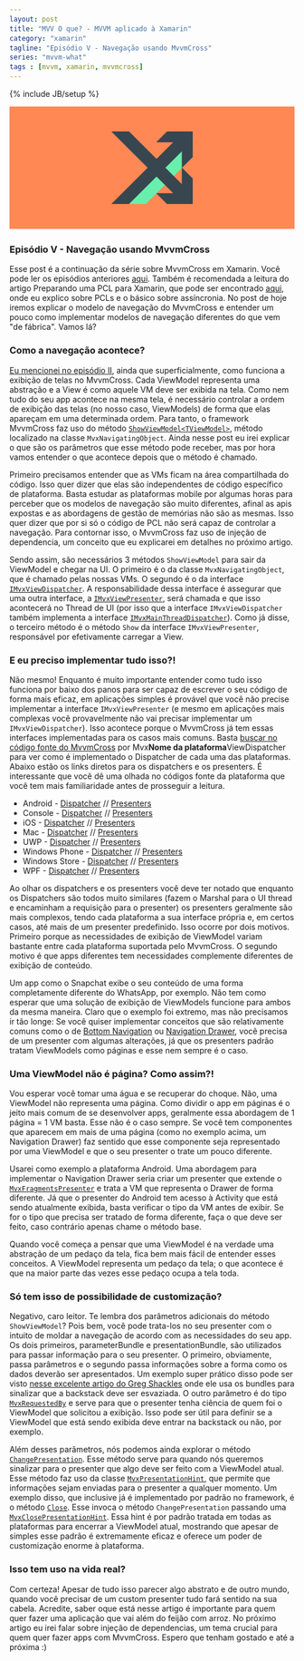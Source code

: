 ```yaml
---
layout: post
title: "MVV O que? - MVVM aplicado à Xamarin"
category: "xamarin"
tagline: "Episódio V - Navegação usando MvvmCross"
series: "mvvm-what"
tags : [mvvm, xamarin, mvvmcross]
---
```

{% include JB/setup %}

![Cover](/assets/covers/mvvmwhat.png)

### Episódio V - Navegação usando MvvmCross

Esse post é a continuação da série sobre MvvmCross em Xamarin. Você pode ler os episódios anteriores [aqui](/xamarin/2016/02/10/index). Também é recomendada a leitura do artigo Preparando uma PCL para Xamarin, que pode ser encontrado [aqui](/xamarin/2016/02/16/index), onde eu explico sobre PCLs e o básico sobre assíncronia. No post de hoje iremos explicar o modelo de navegação do MvvmCross e entender um pouco como implementar modelos de navegação diferentes do que vem "de fábrica". Vamos lá?

### Como a navegação acontece?

[Eu mencionei no episódio II](/xamarin/2016/02/24/episode-II#navegao-presenter-h), ainda que superficialmente, como funciona a exibição de telas no MvvmCross. Cada ViewModel representa uma abstração e a View é como aquele VM deve ser exibida na tela. Como nem tudo do seu app acontece na mesma tela, é necessário controlar a ordem de exibição das telas (no nosso caso, ViewModels) de forma que elas apareçam em uma determinada ordem. Para tanto, o framework MvvmCross faz uso do método [`ShowViewModel<TViewModel>`](https://github.com/MvvmCross/MvvmCross/blob/b2fc5c108a9fc928aafb62081088e552834b980e/MvvmCross/Core/Core/ViewModels/MvxNavigatingObject.cs#L122-L135), método localizado na classe `MvxNavigatingObject`. Ainda nesse post eu irei explicar o que são os parâmetros que esse método pode receber, mas por hora vamos entender o que acontece depois que o método é chamado.

Primeiro precisamos entender que as VMs ficam na área compartilhada do código. Isso quer dizer que elas são independentes de código específico de plataforma. Basta estudar as plataformas mobile por algumas horas para perceber que os modelos de navegação são muito diferentes, afinal as apis expostas e as abordagens de gestão de memórias não são as mesmas. Isso quer dizer que por si só o código de PCL não será capaz de controlar a navegação. Para contornar isso, o MvvmCross faz uso de injeção de dependencia, um conceito que eu explicarei em detalhes no próximo artigo.

Sendo assim, são necessários 3 métodos `ShowViewModel` para sair da ViewModel e chegar na UI. O primeiro é o da classe `MvxNavigatingObject`, que é chamado pelas nossas VMs. O segundo é o da interface [`IMvxViewDispatcher`](https://github.com/MvvmCross/MvvmCross/blob/f7fcf18d960f578b851837f2aaaeb4d0e3b72364/MvvmCross/Core/Core/Views/IMvxViewDispatcher.cs). A responsabilidade dessa interface é assegurar que uma outra interface, a [`IMvxViewPresenter`](https://github.com/MvvmCross/MvvmCross/blob/3c735adc534a5df2d4730e9d58a08f7863c30cee/MvvmCross/Core/Core/Views/IMvxViewPresenter.cs), será chamada e que isso acontecerá no Thread de UI (por isso que a interface `IMvxViewDispatcher` também implementa a interface [`IMvxMainThreadDispatcher`](https://github.com/MvvmCross/MvvmCross/blob/3c735adc534a5df2d4730e9d58a08f7863c30cee/MvvmCross/Platform/Platform/Core/IMvxMainThreadDispatcher.cs)). Como já disse, o terceiro método é o método `Show` da interface `IMvxViewPresenter`, responsável por efetivamente carregar a View.

### E eu preciso implementar tudo isso?!

Não mesmo! Enquanto é muito importante entender como tudo isso funciona por baixo dos panos para ser capaz de escrever o seu código de forma mais eficaz, em aplicações simples é provável que você não precise implementar a interface `IMvxViewPresenter` (e mesmo em aplicações mais complexas você provavelmente não vai precisar implementar um `IMvxViewDispatcher`). Isso acontece porque o MvvmCross já tem essas interfaces implementadas para os casos mais comuns. Basta [buscar no código fonte do MvvmCross](https://github.com/MvvmCross/MvvmCross/search) por Mvx**Nome da plataforma**ViewDispatcher para ver como é implementado o Dispatcher de cada uma das plataformas. Abaixo estão os links diretos para os dispatchers e os presenters. É interessante que você dê uma olhada no códigos fonte da plataforma que você tem mais familiaridade antes de prosseguir a leitura.

- Android - [Dispatcher](https://github.com/MvvmCross/MvvmCross/blob/3c735adc534a5df2d4730e9d58a08f7863c30cee/MvvmCross/Droid/Droid/Views/MvxAndroidViewDispatcher.cs) // [Presenters](https://github.com/MvvmCross/MvvmCross/tree/4.0/MvvmCross/Droid/Shared/Presenter)
- Console - [Dispatcher](https://github.com/MvvmCross/MvvmCross/blob/3c735adc534a5df2d4730e9d58a08f7863c30cee/MvvmCross/Console/Console/Views/MvxConsoleViewDispatcher.cs) // [Presenters](https://github.com/MvvmCross/MvvmCross/tree/3c735adc534a5df2d4730e9d58a08f7863c30cee/MvvmCross/Console/Console/Views)
- iOS - [Dispatcher](https://github.com/MvvmCross/MvvmCross/blob/3c735adc534a5df2d4730e9d58a08f7863c30cee/MvvmCross/iOS/iOS/Views/MvxIosViewDispatcher.cs) // [Presenters](https://github.com/MvvmCross/MvvmCross/tree/3c735adc534a5df2d4730e9d58a08f7863c30cee/MvvmCross/iOS/iOS/Views/Presenters)
- Mac - [Dispatcher](https://github.com/MvvmCross/MvvmCross/blob/3c735adc534a5df2d4730e9d58a08f7863c30cee/MvvmCross/Mac/Mac/Views/MvxMacViewDispatcher.cs) // [Presenters](https://github.com/MvvmCross/MvvmCross/tree/3c735adc534a5df2d4730e9d58a08f7863c30cee/MvvmCross/Mac/Mac/Views/Presenters)
- UWP - [Dispatcher](https://github.com/MvvmCross/MvvmCross/blob/3c735adc534a5df2d4730e9d58a08f7863c30cee/MvvmCross/Windows/WindowsUWP/Views/MvxWindowsViewDispatcher.cs) // [Presenters](https://github.com/MvvmCross/MvvmCross/tree/3c735adc534a5df2d4730e9d58a08f7863c30cee/MvvmCross/Windows/WindowsUWP/Views)
- Windows Phone - [Dispatcher](https://github.com/MvvmCross/MvvmCross/blob/3c735adc534a5df2d4730e9d58a08f7863c30cee/MvvmCross/Windows/WindowsPhone/Views/MvxPhoneViewDispatcher.cs) // [Presenters](https://github.com/MvvmCross/MvvmCross/tree/3c735adc534a5df2d4730e9d58a08f7863c30cee/MvvmCross/Windows/WindowsPhone/Views)
- Windows Store - [Dispatcher](https://github.com/MvvmCross/MvvmCross/blob/3c735adc534a5df2d4730e9d58a08f7863c30cee/MvvmCross/Windows/WindowsStore/Views/MvxStoreViewDispatcher.cs) // [Presenters](https://github.com/MvvmCross/MvvmCross/tree/3c735adc534a5df2d4730e9d58a08f7863c30cee/MvvmCross/Windows/WindowsStore/Views)
- WPF - [Dispatcher](https://github.com/MvvmCross/MvvmCross/blob/3c735adc534a5df2d4730e9d58a08f7863c30cee/MvvmCross/Windows/Wpf/Views/MvxWpfViewDispatcher.cs) // [Presenters](https://github.com/MvvmCross/MvvmCross/tree/3c735adc534a5df2d4730e9d58a08f7863c30cee/MvvmCross/Windows/Wpf/Views)

Ao olhar os dispatchers e os presenters você deve ter notado que enquanto os Dispatchers são todos muito similares (fazem o Marshal para o UI thread e encaminham a requisição para o presenter) os presenters geralmente são mais complexos, tendo cada plataforma a sua interface própria e, em certos casos, até mais de um presenter predefinido. Isso ocorre por dois motivos.  Primeiro porque as necessidades de exibição de ViewModel variam bastante entre cada plataforma suportada pelo MvvmCross. O segundo motivo é que apps diferentes tem necessidades complemente diferentes de exibição de conteúdo. 

Um app como o Snapchat exibe o seu conteúdo de uma forma completamente diferente do WhatsApp, por exemplo. Não tem como esperar que uma solução de exibição de ViewModels funcione para ambos da mesma maneira. Claro que o exemplo foi extremo, mas não precisamos ir tão longe: Se você quiser implementar conceitos que são relativamente comuns como o de [Bottom Navigation](https://www.google.com/design/spec/components/bottom-navigation.html) ou [Navigation Drawer](https://www.google.com/design/spec/patterns/navigation-drawer.html), você precisa de um presenter com algumas alterações, já que os presenters padrão tratam ViewModels como páginas e esse nem sempre é o caso.

### Uma ViewModel não é página? Como assim?!

Vou esperar você tomar uma água e se recuperar do choque. Não, uma ViewModel não representa uma página. Como dividir o app em páginas é o jeito mais comum de se desenvolver apps, geralmente essa abordagem de 1 página = 1 VM basta. Esse não é o caso sempre. Se você tem componentes que aparecem em mais de uma página (como no exemplo acima, um Navigation Drawer) faz sentido que esse componente seja representado por uma ViewModel e que o seu presenter o trate um pouco diferente.

Usarei como exemplo a plataforma Android. Uma abordagem para implementar o Navigation Drawer seria criar um presenter que extende o [`MvxFragmentsPresenter`](https://github.com/MvvmCross/MvvmCross/blob/c6b3976e3025464005adb97df258c959a106d74a/MvvmCross/Droid/Shared/Presenter/MvxFragmentsPresenter.cs) e trata a VM que representa o Drawer de forma diferente. Já que o presenter do Android tem acesso à Activity que está sendo atualmente exibida, basta verificar o tipo da VM antes de exibir. Se for o tipo que precisa ser tratado de forma diferente, faça o que deve ser feito, caso contrário apenas chame o método base.

Quando você começa a pensar que uma ViewModel é na verdade uma abstração de um pedaço da tela, fica bem mais fácil de entender esses conceitos. A ViewModel representa um pedaço da tela; o que acontece é que na maior parte das vezes esse pedaço ocupa a tela toda.

### Só tem isso de possibilidade de customização?

Negativo, caro leitor. Te lembra dos parâmetros adicionais do método `ShowViewModel`? Pois bem, você pode trata-los no seu presenter com o intuito de moldar a navegação de acordo com as necessidades do seu app. Os dois primeiros, parameterBundle e presentationBundle, são utilizados para passar informação para o seu presenter. O primeiro, obviamente, passa parâmetros e o segundo passa informações sobre a forma como os dados deverão ser apresentados. Um exemplo super prático disso pode ser visto [nesse excelente artigo do Greg Shackles](http://gregshackles.com/presenters-in-mvvmcross-manipulating-the-back-stack/) onde ele usa os bundles para sinalizar que a backstack deve ser esvaziada. O outro parâmetro é do tipo [`MvxRequestedBy`](https://github.com/MvvmCross/MvvmCross/blob/3c735adc534a5df2d4730e9d58a08f7863c30cee/MvvmCross/Core/Core/ViewModels/MvxRequestedBy.cs) e serve para que o presenter tenha ciência de quem foi o ViewModel que solicitou a exibição. Isso pode ser útil para definir se a ViewModel que está sendo exibida deve entrar na backstack ou não, por exemplo.

Além desses parâmetros, nós podemos ainda explorar o método [`ChangePresentation`](https://github.com/MvvmCross/MvvmCross/blob/b2fc5c108a9fc928aafb62081088e552834b980e/MvvmCross/Core/Core/ViewModels/MvxNavigatingObject.cs#L27-L35). Esse método serve para quando nós queremos sinalizar para o presenter que algo deve ser feito com a ViewModel atual. Esse método faz uso da classe [`MvxPresentationHint`](https://github.com/MvvmCross/MvvmCross/blob/3c735adc534a5df2d4730e9d58a08f7863c30cee/MvvmCross/Core/Core/ViewModels/MvxPresentationHint.cs), que permite que informações sejam enviadas para o presenter a qualquer momento. Um exemplo disso, que inclusive já é implementado por padrão no framework, é o método [`Close`](https://github.com/MvvmCross/MvvmCross/blob/b2fc5c108a9fc928aafb62081088e552834b980e/MvvmCross/Core/Core/ViewModels/MvxNavigatingObject.cs#L22-L25). Esse invoca o método `ChangePresentation` passando uma [`MvxClosePresentationHint`](https://github.com/MvvmCross/MvvmCross/blob/3c735adc534a5df2d4730e9d58a08f7863c30cee/MvvmCross/Core/Core/ViewModels/MvxClosePresentationHint.cs). Essa hint é por padrão tratada em todas as plataformas para encerrar a ViewModel atual, mostrando que apesar de simples esse padrão é extremamente eficaz e oferece um poder de customização enorme à plataforma.

### Isso tem uso na vida real?

Com certeza! Apesar de tudo isso parecer algo abstrato e de outro mundo, quando você precisar de um custom presenter tudo fará sentido na sua cabela. Acredite, saber oque está nesse artigo é importante para quem quer fazer uma aplicação que vai além do feijão com arroz. No próximo artigo eu irei falar sobre injeção de dependencias, um tema crucial para quem quer fazer apps com MvvmCross. Espero que tenham gostado e até a próxima :)